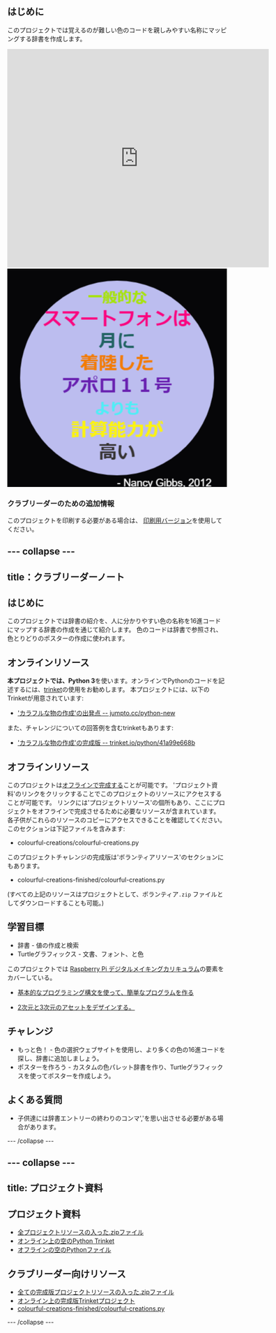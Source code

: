 ## はじめに

このプロジェクトでは覚えるのが難しい色のコードを親しみやすい名称にマッピングする辞書を作成します。

<div class="trinket">
  <iframe src="https://trinket.io/embed/python/97822f48b7?outputOnly=true&start=result" width="600" height="500" frameborder="0" marginwidth="0" marginheight="0" allowfullscreen>
  </iframe>
  <img src="images/colourful-finished.png">
</div>

### クラブリーダーのための追加情報

このプロジェクトを印刷する必要がある場合は、 [印刷用バージョン](https://projects.raspberrypi.org/en/projects/colourful-creations/print)を使用してください。

## \--- collapse \---

## title：クラブリーダーノート

## はじめに

このプロジェクトでは辞書の紹介を、人に分かりやすい色の名称を16進コードにマップする辞書の作成を通じて紹介します。 色のコードは辞書で参照され、色とりどりのポスターの作成に使われます。

## オンラインリソース

**本プロジェクトでは、Python 3**を使います。オンラインでPythonのコードを記述するには、[trinket](https://trinket.io/)の使用をお勧めします。 本プロジェクトには、以下のTrinketが用意されています:

* ['カラフルな物の作成'の出発点 -- jumpto.cc/python-new](http://jumpto.cc/python-new)

また、チャレンジについての回答例を含むtrinketもあります:

* ['カラフルな物の作成'の完成版 -- trinket.io/python/41a99e668b](https://trinket.io/python/97822f48b7)

## オフラインリソース

このプロジェクトは[オフラインで完成する](https://www.codeclubprojects.org/en-GB/resources/python-working-offline/)ことが可能です。 'プロジェクト資料'のリンクをクリックすることでこのプロジェクトのリソースにアクセスすることが可能です。 リンクには'プロジェクトリソース'の個所もあり、ここにプロジェクトをオフラインで完成させるために必要なリソースが含まれています。 各子供がこれらのリソースのコピーにアクセスできることを確認してください。 このセクションは下記ファイルを含みます:

* colourful-creations/colourful-creations.py

このプロジェクトチャレンジの完成版は'ボランティアリソース'のセクションにもあります。

* colourful-creations-finished/colourful-creations.py

(すべての上記のリソースはプロジェクトとして、ボランティア`.zip` ファイルとしてダウンロードすることも可能。)

## 学習目標

* 辞書 - 値の作成と検索
* Turtleグラフィックス - 文書、フォント、と色

このプロジェクトでは [Raspberry Pi デジタルメイキングカリキュラム](http://rpf.io/curriculum)の要素をカバーしている。

* [基本的なプログラミング構文を使って、簡単なプログラムを作る](https://www.raspberrypi.org/curriculum/programming/creator)

* [2次元と3次元のアセットをデザインする。](https://www.raspberrypi.org/curriculum/design/creator)

## チャレンジ

* もっと色！ - 色の選択ウェブサイトを使用し、より多くの色の16進コードを探し、辞書に追加しましょう。 
* ポスターを作ろう - カスタムの色パレット辞書を作り、Turtleグラフィックスを使ってポスターを作成しよう。 

## よくある質問

* 子供達には辞書エントリーの終わりのコンマ','を思い出させる必要がある場合があります。 

\--- /collapse \---

## \--- collapse \---

## title: プロジェクト資料

## プロジェクト資料

* [全プロジェクトリソースの入った.zipファイル](resources/colourful-creations-project-resources.zip)
* [オンライン上の空のPython Trinket](http://jumpto.cc/python-new)
* [オフラインの空のPythonファイル](resources/new-new.py)

## クラブリーダー向けリソース

* [全ての完成版プロジェクトリソースの入った.zipファイル](resources/colourful-creations-volunteer-resources.zip)
* [オンライン上の完成版Trinketプロジェクト](https://trinket.io/python/97822f48b7)
* [colourful-creations-finished/colourful-creations.py](resources/colourful-creations-finished-colourful-creations.py)

\--- /collapse \---